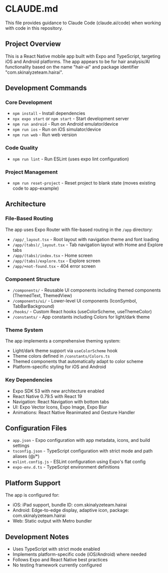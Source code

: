 # CLAUDE.md

This file provides guidance to Claude Code (claude.ai/code) when working with code in this repository.

## Project Overview

This is a React Native mobile app built with Expo and TypeScript, targeting iOS and Android platforms. The app appears to be for hair analysis/AI functionality based on the name "hair-ai" and package identifier "com.skinalyzeteam.hairai".

## Development Commands

### Core Development
- `npm install` - Install dependencies
- `npx expo start` or `npm start` - Start development server
- `npm run android` - Run on Android emulator/device
- `npm run ios` - Run on iOS simulator/device
- `npm run web` - Run web version

### Code Quality
- `npm run lint` - Run ESLint (uses expo lint configuration)

### Project Management
- `npm run reset-project` - Reset project to blank state (moves existing code to app-example)

## Architecture

### File-Based Routing
The app uses Expo Router with file-based routing in the `/app` directory:
- `/app/_layout.tsx` - Root layout with navigation theme and font loading
- `/app/(tabs)/_layout.tsx` - Tab navigation layout with Home and Explore tabs
- `/app/(tabs)/index.tsx` - Home screen
- `/app/(tabs)/explore.tsx` - Explore screen
- `/app/+not-found.tsx` - 404 error screen

### Component Structure
- `/components/` - Reusable UI components including themed components (ThemedText, ThemedView)
- `/components/ui/` - Lower-level UI components (IconSymbol, TabBarBackground)
- `/hooks/` - Custom React hooks (useColorScheme, useThemeColor)
- `/constants/` - App constants including Colors for light/dark theme

### Theme System
The app implements a comprehensive theming system:
- Light/dark theme support via `useColorScheme` hook
- Theme colors defined in `/constants/Colors.ts`
- Themed components that automatically adapt to color scheme
- Platform-specific styling for iOS and Android

### Key Dependencies
- Expo SDK 53 with new architecture enabled
- React Native 0.79.5 with React 19
- Navigation: React Navigation with bottom tabs
- UI: Expo Vector Icons, Expo Image, Expo Blur
- Animations: React Native Reanimated and Gesture Handler

## Configuration Files

- `app.json` - Expo configuration with app metadata, icons, and build settings
- `tsconfig.json` - TypeScript configuration with strict mode and path aliases (@/*)
- `eslint.config.js` - ESLint configuration using Expo's flat config
- `expo-env.d.ts` - TypeScript environment definitions

## Platform Support

The app is configured for:
- iOS: iPad support, bundle ID: com.skinalyzeteam.hairai
- Android: Edge-to-edge display, adaptive icon, package: com.skinalyzeteam.hairai  
- Web: Static output with Metro bundler

## Development Notes

- Uses TypeScript with strict mode enabled
- Implements platform-specific code (iOS/Android) where needed
- Follows Expo and React Native best practices
- No testing framework currently configured